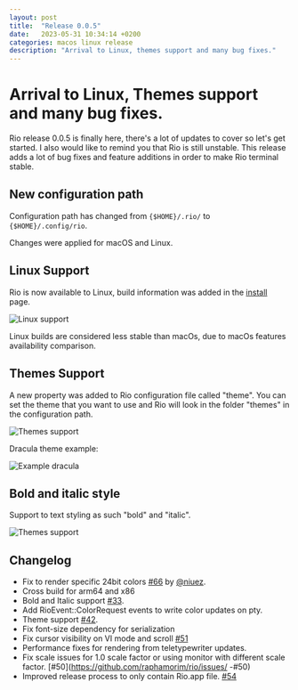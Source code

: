 ```yaml
---
layout: post
title:  "Release 0.0.5"
date:   2023-05-31 10:34:14 +0200
categories: macos linux release
description: "Arrival to Linux, themes support and many bug fixes."
---
```


# Arrival to Linux, Themes support and many bug fixes.

Rio release 0.0.5 is finally here, there's a lot of updates to cover so let's get started. I also would like to remind you that Rio is still unstable. This release adds a lot of bug fixes and feature additions in order to make Rio terminal stable.

## New configuration path

Configuration path has changed from `{$HOME}/.rio/` to `{$HOME}/.config/rio`.

Changes were applied for macOS and Linux.

## Linux Support

Rio is now available to Linux, build information was added in the [install](/rio/docs/install) page.

![Linux support](https://raphamorim.io/rio/assets/posts/0.0.5/linux.jpeg)

Linux builds are considered less stable than macOs, due to macOs features availability comparison.

## Themes Support

A new property was added to Rio configuration file called "theme". You can set the theme that you want to use and Rio will look in the folder "themes" in the configuration path.

![Themes support](https://raphamorim.io/rio/assets/posts/0.0.5/themes.png)

Dracula theme example:

![Example dracula](https://raphamorim.io/rio/assets/posts/0.0.5/dracula-nvim.png)

## Bold and italic style

Support to text styling as such "bold" and "italic".

![Themes support](https://raphamorim.io/rio/assets/posts/0.0.5/font-macos.png)

## Changelog

- Fix to render specific 24bit colors [#66](https://github.com/raphamorim/rio/issues/#66) by [@niuez](https://github.com/niuez).
- Cross build for arm64 and x86
- Bold and Italic support [#33](https://github.com/raphamorim/rio/issues/#33).
- Add RioEvent::ColorRequest events to write color updates on pty.
- Theme support [#42](https://github.com/raphamorim/rio/issues/42).
- Fix font-size dependency for serialization
- Fix cursor visibility on VI mode and scroll [#51](https://github.com/raphamorim/#51)
- Performance fixes for rendering from teletypewriter updates.
- Fix scale issues for 1.0 scale factor or using monitor with different scale factor. [#50](https://github.com/raphamorim/rio/issues/
-#50)
- Improved release process to only contain Rio.app file. [#54](https://github.com/raphamorim/rio/issues/#54)
